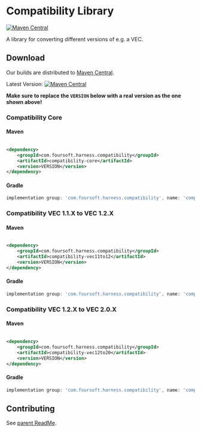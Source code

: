 # Compatibility Library

[![Maven Central](https://maven-badges.herokuapp.com/maven-central/com.foursoft.harness.compatibility/compatibility-parent/badge.svg)](https://mvnrepository.com/artifact/com.foursoft.harness.compatibility)

A library for converting different versions of e.g. a VEC.

## Download

Our builds are distributed to [Maven Central](https://mvnrepository.com/artifact/com.foursoft.harness.compatibility).

Latest
Version: [![Maven Central](https://maven-badges.herokuapp.com/maven-central/com.foursoft.harness.compatibility/compatibility-parent/badge.svg)](https://mvnrepository.com/artifact/com.foursoft.harness.compatibility)

**Make sure to replace the `VERSION` below with a real version as the one shown above!**

### Compatibility Core

#### Maven

```xml

<dependency>
    <groupId>com.foursoft.harness.compatibility</groupId>
    <artifactId>compatibility-core</artifactId>
    <version>VERSION</version>
</dependency>
```

#### Gradle

```groovy
implementation group: 'com.foursoft.harness.compatibility', name: 'compatibility-core', version: 'VERSION'
```

### Compatibility VEC 1.1.X to VEC 1.2.X

#### Maven

```xml

<dependency>
    <groupId>com.foursoft.harness.compatibility</groupId>
    <artifactId>compatibility-vec11to12</artifactId>
    <version>VERSION</version>
</dependency>
```

#### Gradle

```groovy
implementation group: 'com.foursoft.harness.compatibility', name: 'compatibility-vec11to12', version: 'VERSION'
```

### Compatibility VEC 1.2.X to VEC 2.0.X

#### Maven

```xml

<dependency>
    <groupId>com.foursoft.harness.compatibility</groupId>
    <artifactId>compatibility-vec12to20</artifactId>
    <version>VERSION</version>
</dependency>
```

#### Gradle

```groovy
implementation group: 'com.foursoft.harness.compatibility', name: 'compatibility-vec12to20', version: 'VERSION'
```

## Contributing

See [parent ReadMe](https://github.com/4Soft-de/harness-model/blob/develop/README.md#contributing).

```